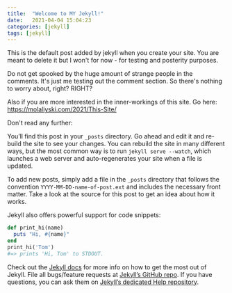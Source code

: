 ```yaml
---
title:  "Welcome to MY Jekyll!"
date:   2021-04-04 15:04:23
categories: [jekyll]
tags: [jekyll]
---
```


This is the default post added by jekyll when you create your site. You are meant to delete it but I won't for now - for testing and posterity purposes.

Do not get spooked by the huge amount of strange people in the comments. It's just me testing out the comment section. So there's nothing to worry about, right? RIGHT?  

Also if you are more interested in the inner-workings of this site. Go here: https://molaliyski.com/2021/This-Site/


Don't read any further: 

You’ll find this post in your `_posts` directory. Go ahead and edit it and re-build the site to see your changes. You can rebuild the site in many different ways, but the most common way is to run `jekyll serve --watch`, which launches a web server and auto-regenerates your site when a file is updated.

To add new posts, simply add a file in the `_posts` directory that follows the convention `YYYY-MM-DD-name-of-post.ext` and includes the necessary front matter. Take a look at the source for this post to get an idea about how it works.

Jekyll also offers powerful support for code snippets:

``` ruby
def print_hi(name)
  puts "Hi, #{name}"
end
print_hi('Tom')
#=> prints 'Hi, Tom' to STDOUT.
```

Check out the [Jekyll docs][jekyll] for more info on how to get the most out of Jekyll. File all bugs/feature requests at [Jekyll’s GitHub repo][jekyll-gh]. If you have questions, you can ask them on [Jekyll’s dedicated Help repository][jekyll-help].

[jekyll]:      http://jekyllrb.com
[jekyll-gh]:   https://github.com/jekyll/jekyll
[jekyll-help]: https://github.com/jekyll/jekyll-help

